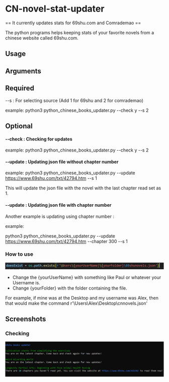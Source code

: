 # CN-novel-stat-updater

== It currently updates stats for 69shu.com and Comrademao ==

The python programs helps keeping stats of your favorite novels from a chinese website called 69shu.com. 

## Usage

## Arguments

## Required

--s : For selecting source (Add 1 for 69shu and 2 for comrademao)

example:
  python3 python_chinese_books_updater.py --check y --s 2

## Optional 

#### --check : Checking for updates 

example:
  python3 python_chinese_books_updater.py --check y --s 2
  
#### --update : Updating json file without chapter number

example:
  python3 python_chinese_books_updater.py --update https://www.69shu.com/txt/42794.htm  --s 1

This will update the json file with the novel with the last chapter read set as 1. 

#### --update : Updating json file with chapter number

Another example is updating using chapter number :

example:

  python3 python_chinese_books_updater.py --update https://www.69shu.com/txt/42794.htm --chapter 300 --s 1

### How to use

![change this command](images_for_book_updater/changethiscommand.png)

- Change the {yourUserName} with something like Paul or whatever your Username is.
- Change {yourFolder} with the folder containing the file. 

For example, if mine was at the Desktop and my username was Alex, then that would make the command r'\Users\Alex\Desktop\cnnovels.json'

## Screenshots

### Checking

![Checking screenshot](images_for_book_updater/Checking_example.png)
